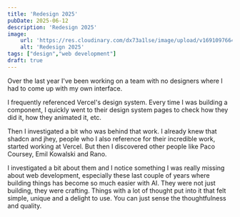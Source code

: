 ```yaml
---
title: 'Redesign 2025'
pubDate: 2025-06-12
description: 'Redesign 2025'
image:
    url: 'https://res.cloudinary.com/dx73a1lse/image/upload/v1691097664/blog/build-your-own-react-routerwebp_wzdy1w.webp' 
    alt: 'Redesign 2025'
tags: ["design","web development"]
draft: true
---
```


Over the last year I've been working on a team with no designers where I had to come up with my own interface.

I frequently referenced Vercel's design system. Every time I was building a component, I quickly went to their design system pages to check how they did it, how they animated it, etc.

Then I investigated a bit who was behind that work. I already knew that shadcn and jhey, people who I also reference for their incredible work, started working at Vercel. But then I discovered other people like Paco Coursey, Emil Kowalski and Rano.

I investigated a bit about them and I notice something I was really missing about web development, especially these last couple of years where building things has become so much easier with AI. They were not just building, they were crafting. Things with a lot of thought put into it that felt simple, unique and a delight to use. You can just sense the thoughtfulness and quality.